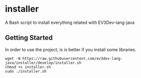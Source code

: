 # installer
A Bash script to install everything related with EV3Dev-lang-java

## Getting Started

In order to use the project, is is better if you install some libraries.

```
wget -N https://raw.githubusercontent.com/ev3dev-lang-java/installer/develop/installer.sh
chmod +x installer.sh
sudo ./installer.sh
```


